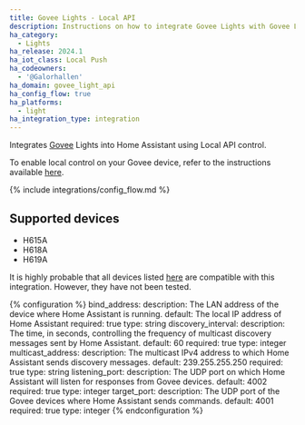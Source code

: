 ```yaml
---
title: Govee Lights - Local API
description: Instructions on how to integrate Govee Lights with Govee Local API
ha_category:
  - Lights
ha_release: 2024.1
ha_iot_class: Local Push
ha_codeowners:
  - '@Galorhallen'
ha_domain: govee_light_api
ha_config_flow: true
ha_platforms:
  - light
ha_integration_type: integration
---
```


Integrates [Govee](https://www.govee.com/) Lights into Home Assistant using Local API control.

To enable local control on your Govee device, refer to the instructions available [here](https://app-h5.govee.com/user-manual/wlan-guide).

{% include integrations/config_flow.md %}

## Supported devices

- H615A
- H618A
- H619A

<div class='note'>
It is highly probable that all devices listed <a href="https://app-h5.govee.com/-manual/wlan-guide">here</a> are compatible with this integration.
However, they have not been tested.
</div>

{% configuration %}
bind_address:
    description: The LAN address of the device where Home Assistant is running.
    default: The local IP address of Home Assistant
    required: true
    type: string
discovery_interval:
    description: The time, in seconds, controlling the frequency of multicast discovery messages sent by Home Assistant.
    default: 60
    required: true
    type: integer
multicast_address:
    description: The multicast IPv4 address to which Home Assistant sends discovery messages.
    default: 239.255.255.250
    required: true
    type: string
listening_port:
    description: The UDP port on which Home Assistant will listen for responses from Govee devices.
    default: 4002
    required: true
    type: integer
target_port:
    description: The UDP port of the Govee devices where Home Assistant sends commands.
    default: 4001
    required: true
    type: integer
{% endconfiguration %}
